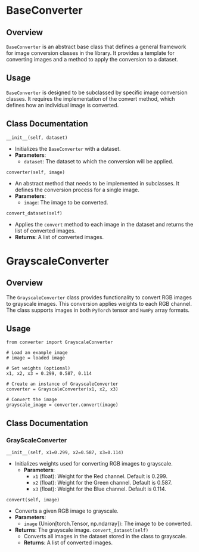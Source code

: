 # BaseConverter

## Overview

`BaseConverter` is an abstract base class that defines a general framework for image conversion classes in the library. It provides a template for converting images and a method to apply the conversion to a dataset.

## Usage
`BaseConverter` is designed to be subclassed by specific image conversion classes. It requires the implementation of the convert method, which defines how an individual image is converted.

## Class Documentation

`__init__(self, dataset)`
- Initializes the `BaseConverter` with a dataset.
- **Parameters**: 
  - `dataset`: The dataset to which the conversion will be applied.

`converter(self, image)`
- An abstract method that needs to be implemented in subclasses. It defines the conversion process for a single image.
- **Parameters**:
  - `image`: The image to be converted.

`convert_dataset(self)`
- Applies the `convert` method to each image in the dataset and returns the list of converted images.
- **Returns**: A list of converted images.


# GrayscaleConverter

## Overview

The `GrayscaleConverter` class provides functionality to convert RGB images to grayscale images. This conversion applies weights to each RGB channel. The class supports images in both `PyTorch` tensor and `NumPy` array formats.

## Usage
```
from converter import GrayscaleConverter

# Load an example image
# image = loaded image

# Set weights (optional)
x1, x2, x3 = 0.299, 0.587, 0.114

# Create an instance of GrayscaleConverter
converter = GrayscaleConverter(x1, x2, x3)

# Convert the image
grayscale_image = converter.convert(image)
```

## Class Documentation

### GrayScaleConverter
`__init__(self, x1=0.299, x2=0.587, x3=0.114)`

- Initializes weights used for converting RGB images to grayscale.
  -  **Parameters**:
      - `x1` (float): Weight for the Red channel. Default is 0.299.
      - `x2` (float): Weight for the Green channel. Default is 0.587.
      - `x3` (float): Weight for the Blue channel. Default is 0.114.

`convert(self, image)`
  - Converts a given RGB image to grayscale.
  - **Parameters**:
    - `image` (Union[torch.Tensor, np.ndarray]): The image to be converted.
  - **Returns**: The grayscale image.
`convert_dataset(self)`
    - Converts all images in the dataset stored in the class to grayscale.
    - **Returns**: A list of converted images.